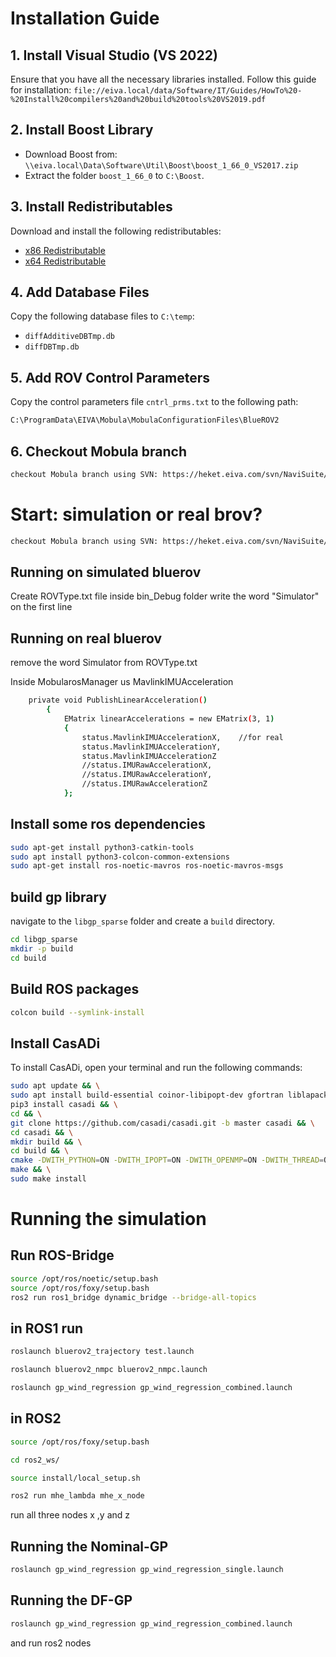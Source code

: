 
# Installation Guide

## 1. Install Visual Studio (VS 2022)
Ensure that you have all the necessary libraries installed.
Follow this guide for installation:
`file://eiva.local/data/Software/IT/Guides/HowTo%20-%20Install%20compilers%20and%20build%20tools%20VS2019.pdf`

## 2. Install Boost Library
- Download Boost from: `\\eiva.local\Data\Software\Util\Boost\boost_1_66_0_VS2017.zip`
- Extract the folder `boost_1_66_0` to `C:\Boost`.

## 3. Install Redistributables
Download and install the following redistributables:
- [x86 Redistributable](https://download.microsoft.com/download/1/6/5/165255E7-1014-4D0A-B094-B6A430A6BFFC/vcredist_x86.exe)
- [x64 Redistributable](https://download.microsoft.com/download/1/6/5/165255E7-1014-4D0A-B094-B6A430A6BFFC/vcredist_x64.exe)

## 4. Add Database Files
Copy the following database files to `C:\temp`:
- `diffAdditiveDBTmp.db`
- `diffDBTmp.db`

## 5. Add ROV Control Parameters
Copy the control parameters file `cntrl_prms.txt` to the following path:
```bash
C:\ProgramData\EIVA\Mobula\MobulaConfigurationFiles\BlueROV2
```

## 6. Checkout Mobula branch

```bash
checkout Mobula branch using SVN: https://heket.eiva.com/svn/NaviSuite/features/Mobula/Mobula_External_Controller_AHA/
```





# Start: simulation or real brov?
```bash
checkout Mobula branch using SVN: https://heket.eiva.com/svn/NaviSuite/features/Mobula/Mobula_External_Controller_AHA/
```
 ## Running on simulated bluerov

  Create ROVType.txt file inside bin_Debug folder
  write the word "Simulator" on the first line

 ## Running on real bluerov

  remove the word Simulator from  ROVType.txt
 
 Inside MobularosManager us MavlinkIMUAcceleration
```bash
 	private void PublishLinearAcceleration()
		{
			EMatrix linearAccelerations = new EMatrix(3, 1)
			{
				status.MavlinkIMUAccelerationX,    //for real
				status.MavlinkIMUAccelerationY,    
				status.MavlinkIMUAccelerationZ     
				//status.IMURawAccelerationX,       
				//status.IMURawAccelerationY,
				//status.IMURawAccelerationZ
			};
```






##  Install some ros dependencies

```bash
sudo apt-get install python3-catkin-tools
sudo apt install python3-colcon-common-extensions
sudo apt-get install ros-noetic-mavros ros-noetic-mavros-msgs
```


## build gp library
navigate to the `libgp_sparse` folder and create a `build` directory.

```bash
cd libgp_sparse
mkdir -p build
cd build
```

## Build ROS packages


```bash
colcon build --symlink-install
```


##  Install CasADi

To install CasADi, open your terminal and run the following commands:

```bash
sudo apt update && \
sudo apt install build-essential coinor-libipopt-dev gfortran liblapack-dev pkg-config --install-recommends swig && \
pip3 install casadi && \
cd && \
git clone https://github.com/casadi/casadi.git -b master casadi && \
cd casadi && \
mkdir build && \
cd build && \
cmake -DWITH_PYTHON=ON -DWITH_IPOPT=ON -DWITH_OPENMP=ON -DWITH_THREAD=ON .. && \
make && \
sudo make install
```



# Running the simulation
## Run ROS-Bridge
```bash
source /opt/ros/noetic/setup.bash
source /opt/ros/foxy/setup.bash
ros2 run ros1_bridge dynamic_bridge --bridge-all-topics
```

## in ROS1 run 
```bash
roslaunch bluerov2_trajectory test.launch 
```

```bash
roslaunch bluerov2_nmpc bluerov2_nmpc.launch 
```

```bash
roslaunch gp_wind_regression gp_wind_regression_combined.launch
```

## in ROS2

```bash
source /opt/ros/foxy/setup.bash
```

```bash
cd ros2_ws/
```

```bash
source install/local_setup.sh
```


```bash
ros2 run mhe_lambda mhe_x_node 
```
run all three nodes x ,y and z
## Running the Nominal-GP
```bash
roslaunch gp_wind_regression gp_wind_regression_single.launch
```


## Running the DF-GP

```bash
roslaunch gp_wind_regression gp_wind_regression_combined.launch
```

and run ros2 nodes


